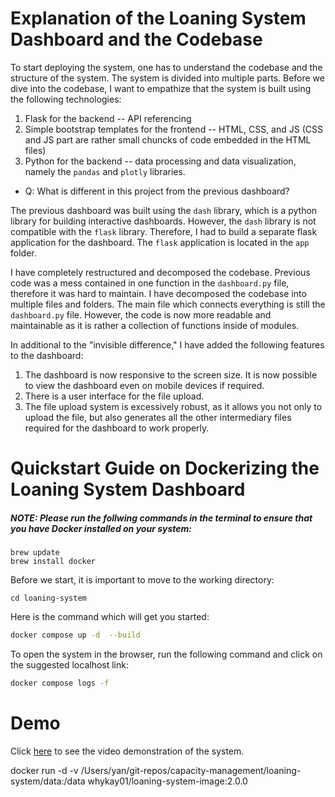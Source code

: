 # Explanation of the Loaning System Dashboard and the Codebase

To start deploying the system, one has to understand the codebase and the structure of the system. The system is divided into multiple parts. Before we dive into the codebase, I want to empathize that the system is built using the following technologies:

1. Flask for the backend -- API referencing
2. Simple bootstrap templates for the frontend -- HTML, CSS, and JS (CSS and JS part are rather small chuncks of code embedded in the HTML files)
3. Python for the backend -- data processing and data visualization, namely the `pandas` and `plotly` libraries.

- Q: What is different in this project from the previous dashboard?

The previous dashboard was built using the `dash` library, which is a python library for building interactive dashboards. However, the `dash` library is not compatible with the `flask` library. Therefore, I had to build a separate flask application for the dashboard. The `flask` application is located in the `app` folder.

I have completely restructured and decomposed the codebase. Previous code was a mess contained in one function in the `dashboard.py` file, therefore it was hard to maintain. I have decomposed the codebase into multiple files and folders. The main file which connects everything is still the `dashboard.py` file. However, the code is now more readable and maintainable as it is rather a collection of functions inside of modules.

In additional to the "invisible difference," I have added the following features to the dashboard:

1. The dashboard is now responsive to the screen size. It is now possible to view the dashboard even on mobile devices if required.
2. There is a user interface for the file upload.
3. The file upload system is excessively robust, as it allows you not only to upload the file, but also generates all the other intermediary files required for the dashboard to work properly.

# Quickstart Guide on Dockerizing the Loaning System Dashboard

##### NOTE: Please run the follwing commands in the terminal to ensure that you have Docker installed on your system:

```
brew update
brew install docker
```

Before we start, it is important to move to the working directory:

```
cd loaning-system
```

Here is the command which will get you started:

```bash
docker compose up -d  --build
```

To open the system in the browser, run the following command and click on the suggested localhost link:

```bash
docker compose logs -f
```

# Demo

Click [here](https://drive.google.com/file/d/1UKXMfQVqtk0NGlanh6DNLxfgmebsqEZ0/view?usp=sharing) to see the video demonstration of the system.

docker run -d -v /Users/yan/git-repos/capacity-management/loaning-system/data:/data whykay01/loaning-system-image:2.0.0
